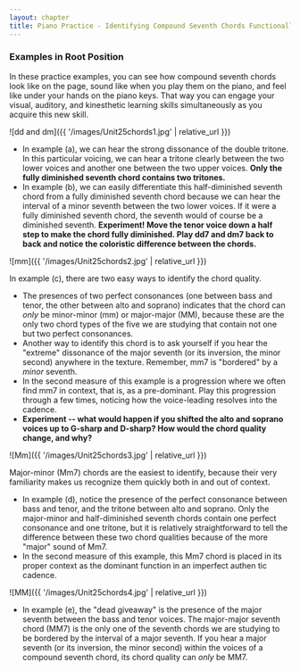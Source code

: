 ```yaml
---
layout: chapter
title: Piano Practice - Identifying Compound Seventh Chords Functionally & Intervallically
---
```


### Examples in Root Position

In these practice examples, you can see how compound seventh chords look like on the page, sound like when you play them on the piano, and feel like under your hands on the piano keys. That way you can engage your visual, auditory, and kinesthetic learning skills simultaneously as you acquire this new skill.

![dd and dm]({{ '/images/Unit25chords1.jpg' | relative_url }})

- In example (a), we can hear the strong dissonance of the double tritone. In this particular voicing, we can hear a tritone clearly between the two lower voices and another one between the two upper voices. **Only the fully diminished seventh chord contains two tritones.**
- In example (b), we can easily differentiate this half-diminished seventh chord from a fully diminished seventh chord because we can hear the interval of a minor seventh between the two lower voices. If it were a fully diminished seventh chord, the seventh would of course be a diminished seventh. **Experiment! Move the tenor voice down a half step to make the chord fully diminished. Play dd7 and dm7 back to back and notice the coloristic difference between the chords.**

![mm]({{ '/images/Unit25chords2.jpg' | relative_url }})

In example (c), there are two easy ways to identify the chord quality. 
- The presences of two perfect consonances (one between bass and tenor, the other between alto and soprano) indicates that the chord can *only* be minor-minor (mm) or major-major (MM), because these are the only two chord types of the five we are studying that contain not one but two perfect consonances.
- Another way to identify this chord is to ask yourself if you hear the "extreme" dissonance of the major seventh (or its inversion, the minor second) anywhere in the texture. Remember, mm7 is "bordered" by a *minor* seventh.
- In the second measure of this example is a progression where we often find mm7 in context, that is, as a pre-dominant. Play this progression through a few times, noticing how the voice-leading resolves into the cadence.
- **Experiment -- what would happen if you shifted the alto and soprano voices up to G-sharp and D-sharp? How would the chord quality change, and why?**

![Mm]({{ '/images/Unit25chords3.jpg' | relative_url }})

Major-minor (Mm7) chords are the easiest to identify, because their very familiarity makes us recognize them quickly both in and out of context.
- In example (d), notice the presence of the perfect consonance between bass and tenor, and the tritone between alto and soprano. Only the major-minor and half-diminished seventh chords contain one perfect consonance and one tritone, but it is relatively straightforward to tell the difference between these two chord qualities because of the more "major" sound of Mm7.
- In the second measure of this example, this Mm7 chord is placed in its proper context as the dominant function in an imperfect authen
tic cadence.

![MM]({{ '/images/Unit25chords4.jpg' | relative_url }})

- In example (e), the "dead giveaway" is the presence of the major seventh between the bass and tenor voices. The major-major seventh chord (MM7) is the only one of the seventh chords we are studying to be bordered by the interval of a major seventh. If you hear a major seventh (or its inversion, the minor second) within the voices of a compound seventh chord, its chord quality can *only* be MM7.